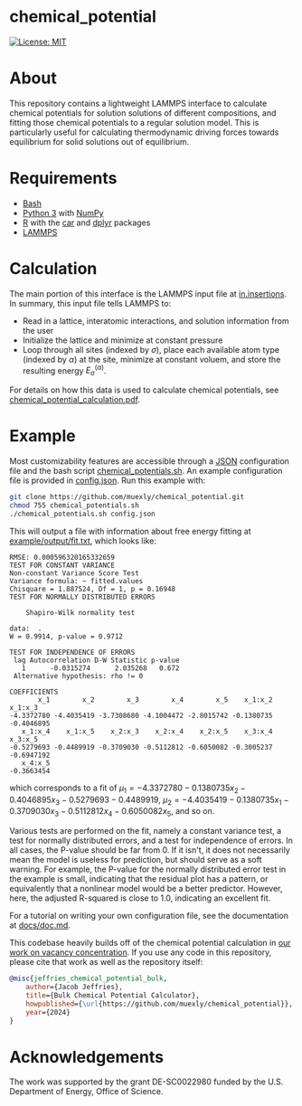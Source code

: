 # chemical_potential

[![License: MIT](https://img.shields.io/badge/License-MIT-yellow.svg)](https://opensource.org/licenses/MIT)

# About

This repository contains a lightweight LAMMPS interface to calculate chemical potentials for solution solutions of different compositions, and fitting those chemical potentials to a regular solution model. This is particularly useful for calculating thermodynamic driving forces towards equilibrium for solid solutions out of equilibrium.

# Requirements

- [Bash](https://www.gnu.org/software/bash/)
- [Python 3](https://www.python.org/) with [NumPy](https://numpy.org/)
- [R](https://www.r-project.org/) with the [car](https://www.rdocumentation.org/packages/car/) and [dplyr](https://www.rdocumentation.org/packages/dplyr/versions/1.0.10) packages
- [LAMMPS](https://www.lammps.org/)

# Calculation

The main portion of this interface is the LAMMPS input file at [in.insertions](https://github.com/muexly/chemical_potential/blob/main/in.insertions). In summary, this input file tells LAMMPS to:

- Read in a lattice, interatomic interactions, and solution information from the user
- Initialize the lattice and minimize at constant pressure
- Loop through all sites (indexed by $\sigma$), place each available atom type (indexed by $\alpha$) at the site, minimize at constant voluem, and store the resulting energy $E_\sigma^{(\alpha)}$.

For details on how this data is used to calculate chemical potentials, see [chemical_potential_calculation.pdf](https://github.com/muexly/chemical_potential/blob/main/chemical_potential_calculation.pdf).

# Example

Most customizability features are accessible through a [JSON](https://en.wikipedia.org/wiki/JSON) configuration file and the bash script [chemical_potentials.sh](https://github.com/muexly/chemical_potential/blob/main/chemical_potentials.sh). An example configuration file is provided in [config.json](https://github.com/muexly/chemical_potential/blob/main/config.json). Run this example with:

```bash
git clone https://github.com/muexly/chemical_potential.git
chmod 755 chemical_potentials.sh
./chemical_potentials.sh config.json
```

This will output a file with information about free energy fitting at [example/output/fit.txt](https://github.com/muexly/chemical_potential/blob/main/example/output/fit.txt), which looks like:

```
RMSE: 0.000596320165332659
TEST FOR CONSTANT VARIANCE
Non-constant Variance Score Test 
Variance formula: ~ fitted.values 
Chisquare = 1.887524, Df = 1, p = 0.16948
TEST FOR NORMALLY DISTRIBUTED ERRORS

	Shapiro-Wilk normality test

data:  .
W = 0.9914, p-value = 0.9712

TEST FOR INDEPENDENCE OF ERRORS
 lag Autocorrelation D-W Statistic p-value
   1      -0.0315274      2.035268   0.672
 Alternative hypothesis: rho != 0

COEFFICIENTS
       x_1        x_2        x_3        x_4        x_5    x_1:x_2    x_1:x_3 
-4.3372780 -4.4035419 -3.7308680 -4.1004472 -2.8015742 -0.1380735 -0.4046895 
   x_1:x_4    x_1:x_5    x_2:x_3    x_2:x_4    x_2:x_5    x_3:x_4    x_3:x_5 
-0.5279693 -0.4489919 -0.3709030 -0.5112812 -0.6050082 -0.3005237 -0.6947192 
   x_4:x_5 
-0.3663454 

```

which corresponds to a fit of $\mu_1 = -4.3372780 - 0.1380735x_2 - 0.4046895x_3 - 0.5279693 - 0.4489919$, $\mu_2 = -4.4035419 -0.1380735x_1 -0.3709030x_3 -0.5112812x_4 -0.6050082x_5$, and so on.

Various tests are performed on the fit, namely a constant variance test, a test for normally distributed errors, and a test for independence of errors. In all cases, the P-value should be far from 0. If it isn't, it does not necessarily mean the model is useless for prediction, but should serve as a soft warning. For example, the P-value for the normally distributed error test in the example is small, indicating that the residual plot has a pattern, or equivalently that a nonlinear model would be a better predictor. However, here, the adjusted R-squared is close to $1.0$, indicating an excellent fit.

For a tutorial on writing your own configuration file, see the documentation at [docs/doc.md](https://github.com/muexly/chemical_potential/blob/main/docs/doc.md).

This codebase heavily builds off of the chemical potential calculation in [our work on vacancy concentration](https://arxiv.org/abs/2402.07324). If you use any code in this repository, please cite that work as well as the repository itself:

```bibtex
@misc{jeffries_chemical_potential_bulk,
    author={Jacob Jeffries},
    title={Bulk Chemical Potential Calculator},
    howpublished={\url{https://github.com/muexly/chemical_potential}},
    year={2024}
}
```

# Acknowledgements

The  work  was  supported  by  the  grant  DE-SC0022980 funded by the U.S. Department of Energy,  Office of Science.